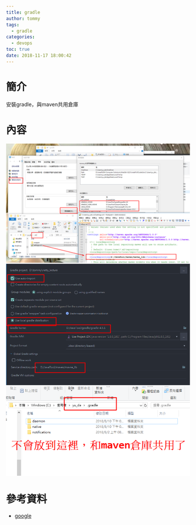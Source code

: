 ```yaml
---
title: gradle
author: tommy
tags:
  - gradle
categories:
  - devops
toc: true
date: 2018-11-17 18:00:42
---
```


# 簡介

安裝gradle，與maven共用倉庫

<!--more-->
# 內容

![gradle](../images/20181117180553.png)
![gradle](../images/20181117180934.png)
![gradle](../images/20181117181145.png)



# 參考資料
- [google](http://www.google.com)

